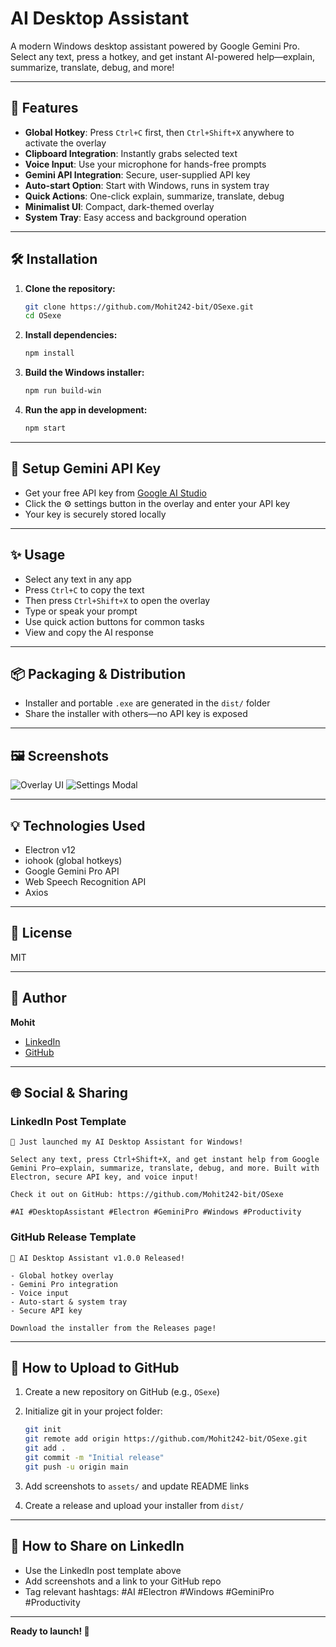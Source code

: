 # AI Desktop Assistant

A modern Windows desktop assistant powered by Google Gemini Pro. Select any text, press a hotkey, and get instant AI-powered help—explain, summarize, translate, debug, and more!

---


## 🚀 Features

- **Global Hotkey**: Press `Ctrl+C` first, then `Ctrl+Shift+X` anywhere to activate the overlay
- **Clipboard Integration**: Instantly grabs selected text
- **Voice Input**: Use your microphone for hands-free prompts
- **Gemini API Integration**: Secure, user-supplied API key
- **Auto-start Option**: Start with Windows, runs in system tray
- **Quick Actions**: One-click explain, summarize, translate, debug
- **Minimalist UI**: Compact, dark-themed overlay
- **System Tray**: Easy access and background operation

---

## 🛠️ Installation

1. **Clone the repository:**

   ```sh
   git clone https://github.com/Mohit242-bit/OSexe.git
   cd OSexe
   ```

2. **Install dependencies:**

   ```sh
   npm install
   ```

3. **Build the Windows installer:**

   ```sh
   npm run build-win
   ```

4. **Run the app in development:**

   ```sh
   npm start
   ```

---

## 🔑 Setup Gemini API Key

- Get your free API key from [Google AI Studio](https://aistudio.google.com/app/apikey)
- Click the ⚙️ settings button in the overlay and enter your API key
- Your key is securely stored locally

---


## ✨ Usage

- Select any text in any app
- Press `Ctrl+C` to copy the text
- Then press `Ctrl+Shift+X` to open the overlay
- Type or speak your prompt
- Use quick action buttons for common tasks
- View and copy the AI response

---

## 📦 Packaging & Distribution

- Installer and portable `.exe` are generated in the `dist/` folder
- Share the installer with others—no API key is exposed

---

## 🖼️ Screenshots

![Overlay UI](assets/screenshot-overlay.png)
![Settings Modal](assets/screenshot-settings.png)

---

## 💡 Technologies Used

- Electron v12
- iohook (global hotkeys)
- Google Gemini Pro API
- Web Speech Recognition API
- Axios

---

## 📝 License

MIT

---

## 👤 Author

**Mohit**

- [LinkedIn](https://www.linkedin.com/in/mohit242-bit)
- [GitHub](https://github.com/Mohit242-bit)

---

## 🌐 Social & Sharing

### LinkedIn Post Template

```
🚀 Just launched my AI Desktop Assistant for Windows!

Select any text, press Ctrl+Shift+X, and get instant help from Google Gemini Pro—explain, summarize, translate, debug, and more. Built with Electron, secure API key, and voice input!

Check it out on GitHub: https://github.com/Mohit242-bit/OSexe

#AI #DesktopAssistant #Electron #GeminiPro #Windows #Productivity
```

### GitHub Release Template

```
🎉 AI Desktop Assistant v1.0.0 Released!

- Global hotkey overlay
- Gemini Pro integration
- Voice input
- Auto-start & system tray
- Secure API key

Download the installer from the Releases page!
```

---

## 📢 How to Upload to GitHub

1. Create a new repository on GitHub (e.g., `OSexe`)
2. Initialize git in your project folder:

   ```sh
   git init
   git remote add origin https://github.com/Mohit242-bit/OSexe.git
   git add .
   git commit -m "Initial release"
   git push -u origin main
   ```

3. Add screenshots to `assets/` and update README links
4. Create a release and upload your installer from `dist/`

---

## 📢 How to Share on LinkedIn

- Use the LinkedIn post template above
- Add screenshots and a link to your GitHub repo
- Tag relevant hashtags: #AI #Electron #Windows #GeminiPro #Productivity

---

**Ready to launch! 🚀**